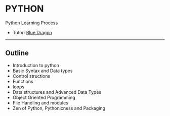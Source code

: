 # PYTHON 
<p>Python Learning Process</p>

- Tutor: [Blue Dragon]()

<hr>

## Outline

- Introduction to python
- Basic Syntax and Data types
- Control structions 
- Functions
- loops 
- Data structures and Advanced Data Types
- Object Oriented Programming
- File Handling and modules
- Zen of Python, Pythonicness and Packaging